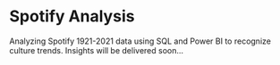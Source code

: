# Spotify Analysis
Analyzing Spotify 1921-2021 data using SQL and Power BI to recognize culture trends.
Insights will be delivered soon...
